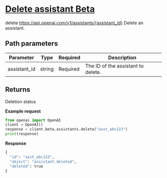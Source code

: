 # [Delete assistant Beta](/docs/api-reference/assistants/deleteAssistant)
delete https://api.openai.com/v1/assistants/{assistant_id} 
Delete an assistant. 
## Path parameters 
| Parameter | Type   | Required | Description|
| --- | --- | --- | --- |
| assistant_id | string | Required | The ID of the assistant to delete.| 
## Returns 
Deletion status 

**Example request**
```python
from openai import OpenAI
client = OpenAI()
response = client.beta.assistants.delete("asst_abc123")
print(response)
```

**Response**
```python
{
  "id": "asst_abc123",
  "object": "assistant.deleted",
  "deleted": true
}
```
